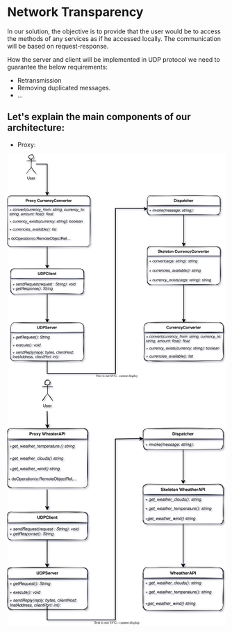 # Network Transparency  
In our solution, the objective is to provide that the user would be to access the methods of any services as if he accessed locally. The communication will be based on request-response.

How the server and client will be implemented in UDP protocol we need to guarantee the below requirements:
- Retransmission
- Removing duplicated messages.
- ...

## Let's explain the main components of our architecture:
- Proxy:

![](/docs/CurrencyConverter%20Diagram.svg)
![](/docs/Weather%20Diagram.svg)
